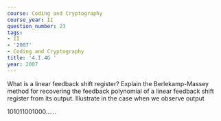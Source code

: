 ```yaml
---
course: Coding and Cryptography
course_year: II
question_number: 23
tags:
- II
- '2007'
- Coding and Cryptography
title: '4.I.4G '
year: 2007
---
```



What is a linear feedback shift register? Explain the Berlekamp-Massey method for recovering the feedback polynomial of a linear feedback shift register from its output. Illustrate in the case when we observe output

$101011001000 \ldots \ldots$